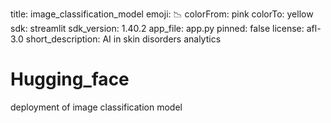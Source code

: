 title: image_classification_model
emoji: 📉
colorFrom: pink
colorTo: yellow
sdk: streamlit
sdk_version: 1.40.2
app_file: app.py
pinned: false
license: afl-3.0
short_description: AI in skin disorders analytics


# Hugging_face
deployment of image classification model
